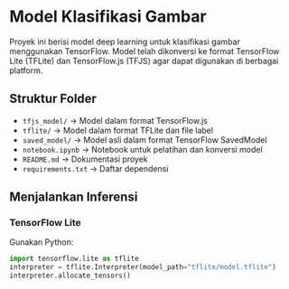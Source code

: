 # Model Klasifikasi Gambar

Proyek ini berisi model deep learning untuk klasifikasi gambar menggunakan TensorFlow. Model telah dikonversi ke format TensorFlow Lite (TFLite) dan TensorFlow.js (TFJS) agar dapat digunakan di berbagai platform.

## Struktur Folder
- `tfjs_model/`  → Model dalam format TensorFlow.js  
- `tflite/`  → Model dalam format TFLite dan file label  
- `saved_model/`  → Model asli dalam format TensorFlow SavedModel  
- `notebook.ipynb`  → Notebook untuk pelatihan dan konversi model  
- `README.md`  → Dokumentasi proyek  
- `requirements.txt`  → Daftar dependensi  

## Menjalankan Inferensi
### TensorFlow Lite
Gunakan Python:
```python
import tensorflow.lite as tflite
interpreter = tflite.Interpreter(model_path="tflite/model.tflite")
interpreter.allocate_tensors()
